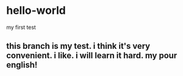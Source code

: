 # hello-world
my first test

this branch is my test.
i think it's very convenient.
i like.
i will learn it hard.
my pour english!
----
